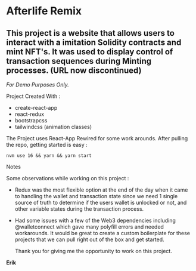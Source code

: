 # Afterlife Remix

## This project is a website that allows users to interact with a imitation Solidity contracts and mint NFT's. It was used to display control of transaction sequences during Minting processes. (URL now discontinued)

_For Demo Purposes Only._

Project Created With :

- create-react-app
- react-redux
- bootstrapcss
- tailwindcss (animation classes)

The Project uses React-App Rewired for some work arounds. After pulling the
repo, getting started is easy :

```
nvm use 16 && yarn && yarn start

```

Notes

Some observations while working on this project :

- Redux was the most flexible option at the end of the day when it came to
  handling the wallet and transaction state since we need 1 single source of
  truth to determine if the users wallet is unlocked or not, and other variable
  states during the transaction process.

- Had some issues with a few of the Web3 dependencies including @walletconnect
  which gave many polyfill errors and needed workarounds. It would be great to
  create a custom boilerplate for these projects that we can pull right out of
  the box and get started.

  Thank you for giving me the opportunity to work on this project.

**Erik**
